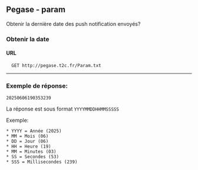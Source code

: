 ## Pegase - param

Obtenir la dernière date des push notification envoyés?

### Obtenir la date

#### URL
```
  GET http://pegase.t2c.fr/Param.txt
```


---

### Exemple de réponse:

```
20250606190353239
```

La réponse est sous format `YYYYMMDDHHMMSSSSS`

Exemple:

    * YYYY = Année (2025)
    * MM = Mois (06)
    * DD = Jour (06)
    * HH = Heure (19)
    * MM = Minutes (03)
    * SS = Secondes (53)
    * SSS = Millisecondes (239)
